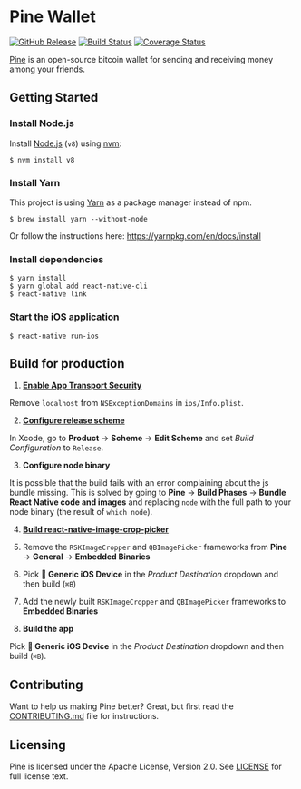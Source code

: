 Pine Wallet
===========

[![GitHub Release](https://img.shields.io/github/release/blockfirm/pine-app.svg?style=flat-square)](https://github.com/blockfirm/pine-app/releases)
[![Build Status](https://img.shields.io/travis/blockfirm/pine-app.svg?branch=master&style=flat-square)](https://travis-ci.org/blockfirm/pine-app)
[![Coverage Status](https://img.shields.io/coveralls/blockfirm/pine-app.svg?style=flat-square)](https://coveralls.io/r/blockfirm/pine-app)

[Pine](https://pinewallet.co) is an open-source bitcoin wallet for sending and receiving money among your friends.

## Getting Started

### Install Node.js

Install [Node.js](https://nodejs.org) (`v8`) using [nvm](https://github.com/creationix/nvm):

	$ nvm install v8

### Install Yarn

This project is using [Yarn](https://yarnpkg.com) as a package manager instead of npm.

	$ brew install yarn --without-node

Or follow the instructions here: <https://yarnpkg.com/en/docs/install>

### Install dependencies

	$ yarn install
	$ yarn global add react-native-cli
	$ react-native link

### Start the iOS application

	$ react-native run-ios

## Build for production

1. **[Enable App Transport Security](https://facebook.github.io/react-native/docs/running-on-device#1-enable-app-transport-security)**

  Remove `localhost` from `NSExceptionDomains` in `ios/Info.plist`.

2. **[Configure release scheme](https://facebook.github.io/react-native/docs/running-on-device#2-configure-release-scheme)**

  In Xcode, go to **Product** → **Scheme** → **Edit Scheme** and set *Build Configuration* to `Release`.

3. **Configure node binary**

  It is possible that the build fails with an error complaining about the js bundle missing. This is
  solved by going to **Pine** → **Build Phases** → **Bundle React Native code and images** and replacing
  `node` with the full path to your node binary (the result of `which node`).

4. **[Build react-native-image-crop-picker](https://github.com/ivpusic/react-native-image-crop-picker#production-build)**

  1. Remove the `RSKImageCropper` and `QBImagePicker` frameworks from **Pine** → **General** → **Embedded Binaries**
  2. Pick **🔨 Generic iOS Device** in the *Product Destination* dropdown and then build (`⌘B`)
  3. Add the newly built `RSKImageCropper` and `QBImagePicker` frameworks to **Embedded Binaries**


5. **Build the app**

  Pick **🔨 Generic iOS Device** in the *Product Destination* dropdown and then build (`⌘B`).

## Contributing

Want to help us making Pine better? Great, but first read the
[CONTRIBUTING.md](CONTRIBUTING.md) file for instructions.

## Licensing

Pine is licensed under the Apache License, Version 2.0.
See [LICENSE](LICENSE) for full license text.
